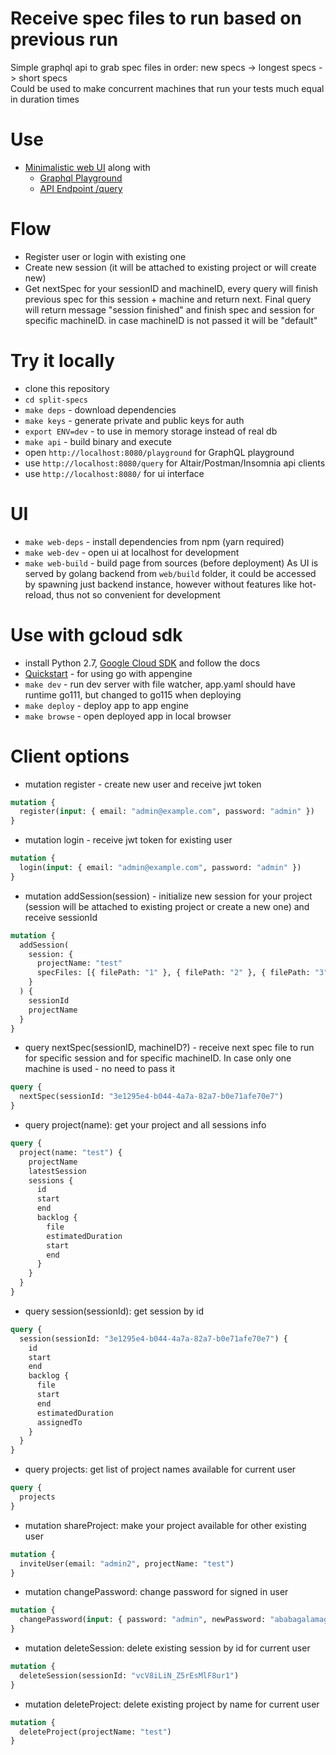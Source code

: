 # Receive spec files to run based on previous run

Simple graphql api to grab spec files in order: new specs -> longest specs -> short specs  
Could be used to make concurrent machines that run your tests much equal in duration times

# Use

- [Minimalistic web UI](https://split-specs.appspot.com) along with
  - [Graphql Playground](https://split-specs.appspot.com/playground)
  - [API Endpoint /query](https://split-specs.appspot.com/query)

# Flow

- Register user or login with existing one
- Create new session (it will be attached to existing project or will create new)
- Get nextSpec for your sessionID and machineID, every query will finish previous spec for this session + machine and return next. Final query will return message "session finished" and finish spec and session for specific machineID. in case machineID is not passed it will be "default"

# Try it locally

- clone this repository
- `cd split-specs`
- `make deps` - download dependencies
- `make keys` - generate private and public keys for auth
- `export ENV=dev` - to use in memory storage instead of real db
- `make api` - build binary and execute
- open `http://localhost:8080/playground` for GraphQL playground
- use `http://localhost:8080/query` for Altair/Postman/Insomnia api clients
- use `http://localhost:8080/` for ui interface

# UI

- `make web-deps` - install dependencies from npm (yarn required)
- `make web-dev` - open ui at localhost for development
- `make web-build` - build page from sources (before deployment)
  As UI is served by golang backend from `web/build` folder, it could be accessed by spawning just backend instance, however without features like hot-reload, thus not so convenient for development

# Use with gcloud sdk

- install Python 2.7, [Google Cloud SDK](https://cloud.google.com/sdk/docs/install) and follow the docs
- [Quickstart](https://cloud.google.com/appengine/docs/standard/go/quickstart) - for using go with appengine
- `make dev` - run dev server with file watcher, app.yaml should have runtime go111, but changed to go115 when deploying
- `make deploy` - deploy app to app engine
- `make browse` - open deployed app in local browser

# Client options

- mutation register - create new user and receive jwt token

```graphql
mutation {
  register(input: { email: "admin@example.com", password: "admin" })
}
```

- mutation login - receive jwt token for existing user

```graphql
mutation {
  login(input: { email: "admin@example.com", password: "admin" })
}
```

- mutation addSession(session) - initialize new session for your project (session will be attached to existing project or create a new one) and receive sessionId

```graphql
mutation {
  addSession(
    session: {
      projectName: "test"
      specFiles: [{ filePath: "1" }, { filePath: "2" }, { filePath: "3" }]
    }
  ) {
    sessionId
    projectName
  }
}
```

- query nextSpec(sessionID, machineID?) - receive next spec file to run for specific session and for specific machineID. In case only one machine is used - no need to pass it

```graphql
query {
  nextSpec(sessionId: "3e1295e4-b044-4a7a-82a7-b0e71afe70e7")
}
```

- query project(name): get your project and all sessions info

```graphql
query {
  project(name: "test") {
    projectName
    latestSession
    sessions {
      id
      start
      end
      backlog {
        file
        estimatedDuration
        start
        end
      }
    }
  }
}
```

- query session(sessionId): get session by id

```graphql
query {
  session(sessionId: "3e1295e4-b044-4a7a-82a7-b0e71afe70e7") {
    id
    start
    end
    backlog {
      file
      start
      end
      estimatedDuration
      assignedTo
    }
  }
}
```

- query projects: get list of project names available for current user

```graphql
query {
  projects
}
```

- mutation shareProject: make your project available for other existing user

```graphql
mutation {
  inviteUser(email: "admin2", projectName: "test")
}
```

- mutation changePassword: change password for signed in user

```graphql
mutation {
  changePassword(input: { password: "admin", newPassword: "ababagalamaga" })
}
```

- mutation deleteSession: delete existing session by id for current user

```graphql
mutation {
  deleteSession(sessionId: "vcV8iLiN_Z5rEsMlF8ur1")
}
```

- mutation deleteProject: delete existing project by name for current user

```graphql
mutation {
  deleteProject(projectName: "test")
}
```
